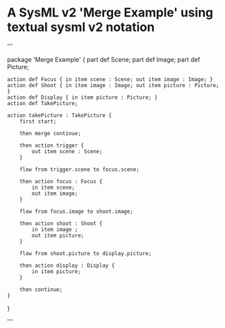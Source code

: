 # A SysML v2 'Merge Example' using textual sysml v2 notation

'''

package 'Merge Example' {
	part def Scene;
	part def Image;
	part def Picture;
	
	action def Focus { in item scene : Scene; out item image : Image; }
	action def Shoot { in item image : Image; out item picture : Picture; }
	action def Display { in item picture : Picture; }
	action def TakePicture;
	
	action takePicture : TakePicture {
		first start;
		
		then merge continue;
			
		then action trigger {
			out item scene : Scene;
		}
		
		flow from trigger.scene to focus.scene;
		
		then action focus : Focus {
			in item scene;
			out item image;
		}
		
		flow from focus.image to shoot.image;
		
		then action shoot : Shoot {
			in item image ;
			out item picture;
		}
		
		flow from shoot.picture to display.picture;
		
		then action display : Display {
			in item picture;
		}
		
		then continue;	
	}
}

'''